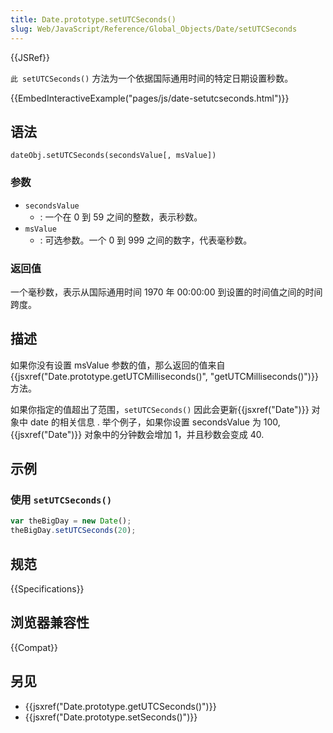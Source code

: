 ```yaml
---
title: Date.prototype.setUTCSeconds()
slug: Web/JavaScript/Reference/Global_Objects/Date/setUTCSeconds
---
```


{{JSRef}}

`此 setUTCSeconds()` 方法为一个依据国际通用时间的特定日期设置秒数。

{{EmbedInteractiveExample("pages/js/date-setutcseconds.html")}}

## 语法

```plain
dateObj.setUTCSeconds(secondsValue[, msValue])
```

### 参数

- `secondsValue`
  - : 一个在 0 到 59 之间的整数，表示秒数。
- `msValue`
  - : 可选参数。一个 0 到 999 之间的数字，代表毫秒数。

### 返回值

一个毫秒数，表示从国际通用时间 1970 年 00:00:00 到设置的时间值之间的时间跨度。

## 描述

如果你没有设置 msValue 参数的值，那么返回的值来自{{jsxref("Date.prototype.getUTCMilliseconds()", "getUTCMilliseconds()")}} 方法。

如果你指定的值超出了范围，`setUTCSeconds()` 因此会更新{{jsxref("Date")}} 对象中 date 的相关信息 . 举个例子，如果你设置 secondsValue 为 100, {{jsxref("Date")}} 对象中的分钟数会增加 1，并且秒数会变成 40.

## 示例

### 使用 `setUTCSeconds()`

```js
var theBigDay = new Date();
theBigDay.setUTCSeconds(20);
```

## 规范

{{Specifications}}

## 浏览器兼容性

{{Compat}}

## 另见

- {{jsxref("Date.prototype.getUTCSeconds()")}}
- {{jsxref("Date.prototype.setSeconds()")}}
